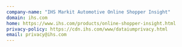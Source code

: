 ```yaml
---
company-name: "IHS Markit Automotive Online Shopper Insight"
domain: ihs.com
home: https://www.ihs.com/products/online-shopper-insight.html
privacy-policy: https://cdn.ihs.com/www/dataiumprivacy.html
email: privacy@ihs.com
---
```




